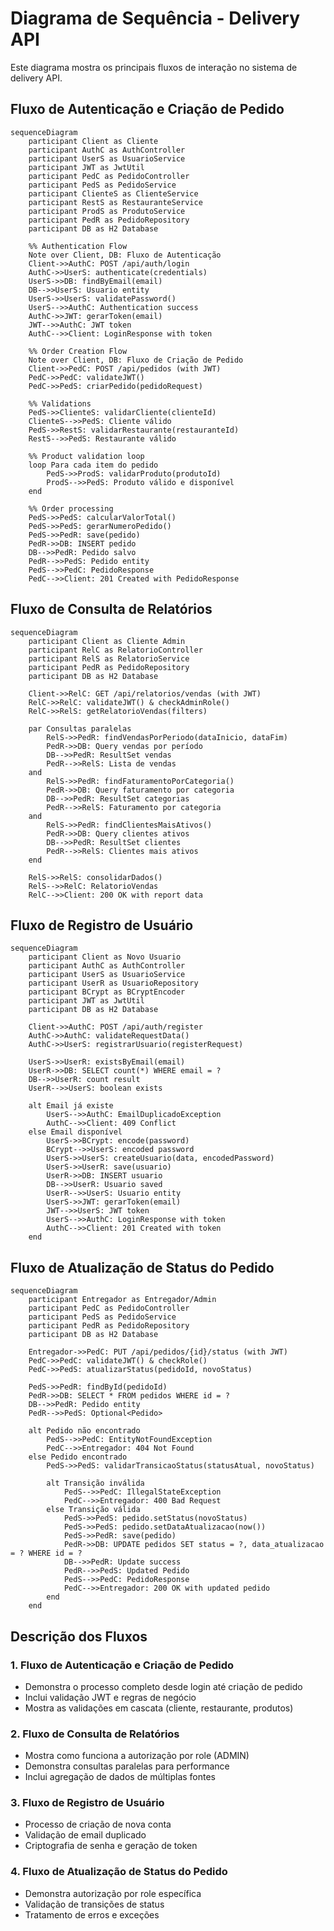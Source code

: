 # Diagrama de Sequência - Delivery API

Este diagrama mostra os principais fluxos de interação no sistema de delivery API.

## Fluxo de Autenticação e Criação de Pedido

```mermaid
sequenceDiagram
    participant Client as Cliente
    participant AuthC as AuthController
    participant UserS as UsuarioService
    participant JWT as JwtUtil
    participant PedC as PedidoController
    participant PedS as PedidoService
    participant ClienteS as ClienteService
    participant RestS as RestauranteService
    participant ProdS as ProdutoService
    participant PedR as PedidoRepository
    participant DB as H2 Database
    
    %% Authentication Flow
    Note over Client, DB: Fluxo de Autenticação
    Client->>AuthC: POST /api/auth/login
    AuthC->>UserS: authenticate(credentials)
    UserS->>DB: findByEmail(email)
    DB-->>UserS: Usuario entity
    UserS->>UserS: validatePassword()
    UserS-->>AuthC: Authentication success
    AuthC->>JWT: gerarToken(email)
    JWT-->>AuthC: JWT token
    AuthC-->>Client: LoginResponse with token
    
    %% Order Creation Flow
    Note over Client, DB: Fluxo de Criação de Pedido
    Client->>PedC: POST /api/pedidos (with JWT)
    PedC->>PedC: validateJWT()
    PedC->>PedS: criarPedido(pedidoRequest)
    
    %% Validations
    PedS->>ClienteS: validarCliente(clienteId)
    ClienteS-->>PedS: Cliente válido
    PedS->>RestS: validarRestaurante(restauranteId)
    RestS-->>PedS: Restaurante válido
    
    %% Product validation loop
    loop Para cada item do pedido
        PedS->>ProdS: validarProduto(produtoId)
        ProdS-->>PedS: Produto válido e disponível
    end
    
    %% Order processing
    PedS->>PedS: calcularValorTotal()
    PedS->>PedS: gerarNumeroPedido()
    PedS->>PedR: save(pedido)
    PedR->>DB: INSERT pedido
    DB-->>PedR: Pedido salvo
    PedR-->>PedS: Pedido entity
    PedS-->>PedC: PedidoResponse
    PedC-->>Client: 201 Created with PedidoResponse
```

## Fluxo de Consulta de Relatórios

```mermaid
sequenceDiagram
    participant Client as Cliente Admin
    participant RelC as RelatorioController
    participant RelS as RelatorioService
    participant PedR as PedidoRepository
    participant DB as H2 Database
    
    Client->>RelC: GET /api/relatorios/vendas (with JWT)
    RelC->>RelC: validateJWT() & checkAdminRole()
    RelC->>RelS: getRelatorioVendas(filters)
    
    par Consultas paralelas
        RelS->>PedR: findVendasPorPeriodo(dataInicio, dataFim)
        PedR->>DB: Query vendas por período
        DB-->>PedR: ResultSet vendas
        PedR-->>RelS: Lista de vendas
    and
        RelS->>PedR: findFaturamentoPorCategoria()
        PedR->>DB: Query faturamento por categoria
        DB-->>PedR: ResultSet categorias
        PedR-->>RelS: Faturamento por categoria
    and
        RelS->>PedR: findClientesMaisAtivos()
        PedR->>DB: Query clientes ativos
        DB-->>PedR: ResultSet clientes
        PedR-->>RelS: Clientes mais ativos
    end
    
    RelS->>RelS: consolidarDados()
    RelS-->>RelC: RelatorioVendas
    RelC-->>Client: 200 OK with report data
```

## Fluxo de Registro de Usuário

```mermaid
sequenceDiagram
    participant Client as Novo Usuario
    participant AuthC as AuthController
    participant UserS as UsuarioService
    participant UserR as UsuarioRepository
    participant BCrypt as BCryptEncoder
    participant JWT as JwtUtil
    participant DB as H2 Database
    
    Client->>AuthC: POST /api/auth/register
    AuthC->>AuthC: validateRequestData()
    AuthC->>UserS: registrarUsuario(registerRequest)
    
    UserS->>UserR: existsByEmail(email)
    UserR->>DB: SELECT count(*) WHERE email = ?
    DB-->>UserR: count result
    UserR-->>UserS: boolean exists
    
    alt Email já existe
        UserS-->>AuthC: EmailDuplicadoException
        AuthC-->>Client: 409 Conflict
    else Email disponível
        UserS->>BCrypt: encode(password)
        BCrypt-->>UserS: encoded password
        UserS->>UserS: createUsuario(data, encodedPassword)
        UserS->>UserR: save(usuario)
        UserR->>DB: INSERT usuario
        DB-->>UserR: Usuario saved
        UserR-->>UserS: Usuario entity
        UserS->>JWT: gerarToken(email)
        JWT-->>UserS: JWT token
        UserS-->>AuthC: LoginResponse with token
        AuthC-->>Client: 201 Created with token
    end
```

## Fluxo de Atualização de Status do Pedido

```mermaid
sequenceDiagram
    participant Entregador as Entregador/Admin
    participant PedC as PedidoController
    participant PedS as PedidoService
    participant PedR as PedidoRepository
    participant DB as H2 Database
    
    Entregador->>PedC: PUT /api/pedidos/{id}/status (with JWT)
    PedC->>PedC: validateJWT() & checkRole()
    PedC->>PedS: atualizarStatus(pedidoId, novoStatus)
    
    PedS->>PedR: findById(pedidoId)
    PedR->>DB: SELECT * FROM pedidos WHERE id = ?
    DB-->>PedR: Pedido entity
    PedR-->>PedS: Optional<Pedido>
    
    alt Pedido não encontrado
        PedS-->>PedC: EntityNotFoundException
        PedC-->>Entregador: 404 Not Found
    else Pedido encontrado
        PedS->>PedS: validarTransicaoStatus(statusAtual, novoStatus)
        
        alt Transição inválida
            PedS-->>PedC: IllegalStateException
            PedC-->>Entregador: 400 Bad Request
        else Transição válida
            PedS->>PedS: pedido.setStatus(novoStatus)
            PedS->>PedS: pedido.setDataAtualizacao(now())
            PedS->>PedR: save(pedido)
            PedR->>DB: UPDATE pedidos SET status = ?, data_atualizacao = ? WHERE id = ?
            DB-->>PedR: Update success
            PedR-->>PedS: Updated Pedido
            PedS-->>PedC: PedidoResponse
            PedC-->>Entregador: 200 OK with updated pedido
        end
    end
```

## Descrição dos Fluxos

### 1. Fluxo de Autenticação e Criação de Pedido
- Demonstra o processo completo desde login até criação de pedido
- Inclui validação JWT e regras de negócio
- Mostra as validações em cascata (cliente, restaurante, produtos)

### 2. Fluxo de Consulta de Relatórios
- Mostra como funciona a autorização por role (ADMIN)
- Demonstra consultas paralelas para performance
- Inclui agregação de dados de múltiplas fontes

### 3. Fluxo de Registro de Usuário
- Processo de criação de nova conta
- Validação de email duplicado
- Criptografia de senha e geração de token

### 4. Fluxo de Atualização de Status do Pedido
- Demonstra autorização por role específica
- Validação de transições de status
- Tratamento de erros e exceções